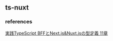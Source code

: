 ## ts-nuxt
### references
[実践TypeScript BFFとNext.js&Nuxt.jsの型定義 11章](https://www.amazon.co.jp/dp/B07T477V6G/ref=dp-kindle-redirect?_encoding=UTF8&btkr=1)
